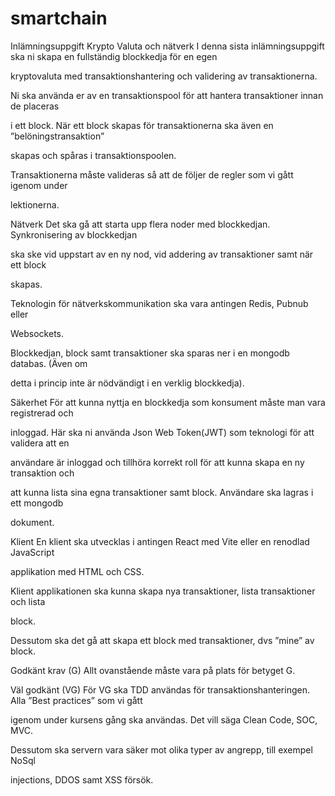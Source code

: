 # smartchain

Inlämningsuppgift
Krypto Valuta och nätverk
I denna sista inlämningsuppgift ska ni skapa en fullständig blockkedja för en egen

kryptovaluta med transaktionshantering och validering av transaktionerna.

Ni ska använda er av en transaktionspool för att hantera transaktioner innan de placeras

i ett block. När ett block skapas för transaktionerna ska även en ”belöningstransaktion”

skapas och spåras i transaktionspoolen.

 

Transaktionerna måste valideras så att de följer de regler som vi gått igenom under

lektionerna.

 

Nätverk
Det ska gå att starta upp flera noder med blockkedjan. Synkronisering av blockkedjan

ska ske vid uppstart av en ny nod, vid addering av transaktioner samt när ett block

skapas.

Teknologin för nätverkskommunikation ska vara antingen Redis, Pubnub eller

Websockets.

Blockkedjan, block samt transaktioner ska sparas ner i en mongodb databas. (Även om

detta i princip inte är nödvändigt i en verklig blockkedja).

Säkerhet
För att kunna nyttja en blockkedja som konsument måste man vara registrerad och

inloggad. Här ska ni använda Json Web Token(JWT) som teknologi för att validera att en

användare är inloggad och tillhöra korrekt roll för att kunna skapa en ny transaktion och

att kunna lista sina egna transaktioner samt block. Användare ska lagras i ett mongodb

dokument.

Klient
En klient ska utvecklas i antingen React med Vite eller en renodlad JavaScript

applikation med HTML och CSS.

Klient applikationen ska kunna skapa nya transaktioner, lista transaktioner och lista

block.

Dessutom ska det gå att skapa ett block med transaktioner, dvs ”mine” av block.

Godkänt krav (G)
Allt ovanstående måste vara på plats för betyget G.

Väl godkänt (VG)
För VG ska TDD användas för transaktionshanteringen. Alla ”Best practices” som vi gått

igenom under kursens gång ska användas. Det vill säga Clean Code, SOC, MVC.

Dessutom ska servern vara säker mot olika typer av angrepp, till exempel NoSql

injections, DDOS samt XSS försök.
